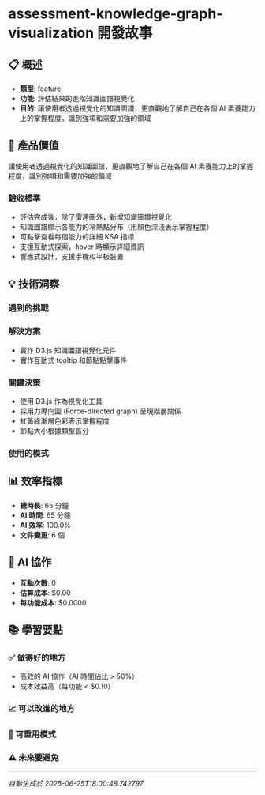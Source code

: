 # assessment-knowledge-graph-visualization 開發故事

## 📋 概述
- **類型**: feature
- **功能**: 評估結果的進階知識圖譜視覺化
- **目的**: 讓使用者透過視覺化的知識圖譜，更直觀地了解自己在各個 AI 素養能力上的掌握程度，識別強項和需要加強的領域

## 🎯 產品價值
讓使用者透過視覺化的知識圖譜，更直觀地了解自己在各個 AI 素養能力上的掌握程度，識別強項和需要加強的領域

### 驗收標準
- 評估完成後，除了雷達圖外，新增知識圖譜視覺化
- 知識圖譜顯示各能力的冷熱點分布（用顏色深淺表示掌握程度）
- 可點擊查看每個能力的詳細 KSA 指標
- 支援互動式探索，hover 時顯示詳細資訊
- 響應式設計，支援手機和平板裝置

## 💡 技術洞察

### 遇到的挑戰


### 解決方案
- 實作 D3.js 知識圖譜視覺化元件
- 實作互動式 tooltip 和節點點擊事件

### 關鍵決策
- 使用 D3.js 作為視覺化工具
- 採用力導向圖 (Force-directed graph) 呈現階層關係
- 紅黃綠漸層色彩表示掌握程度
- 節點大小根據類型區分

### 使用的模式


## 📊 效率指標
- **總時長**: 65 分鐘
- **AI 時間**: 65 分鐘
- **AI 效率**: 100.0%
- **文件變更**: 6 個

## 🤖 AI 協作
- **互動次數**: 0
- **估算成本**: $0.00
- **每功能成本**: $0.0000

## 📚 學習要點

### ✅ 做得好的地方
- 高效的 AI 協作（AI 時間佔比 > 50%）
- 成本效益高（每功能 < $0.10）

### 📈 可以改進的地方


### 🔄 可重用模式


### ⚠️ 未來要避免


---
*自動生成於 2025-06-25T18:00:48.742797*
